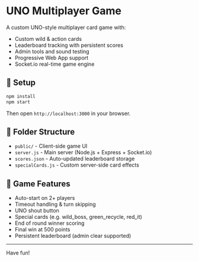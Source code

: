 # UNO Multiplayer Game

A custom UNO-style multiplayer card game with:

- Custom wild & action cards
- Leaderboard tracking with persistent scores
- Admin tools and sound testing
- Progressive Web App support
- Socket.io real-time game engine

## 🔧 Setup

```bash
npm install
npm start
```

Then open `http://localhost:3000` in your browser.

## 📁 Folder Structure

- `public/` - Client-side game UI
- `server.js` - Main server (Node.js + Express + Socket.io)
- `scores.json` - Auto-updated leaderboard storage
- `specialCards.js` - Custom server-side card effects

## 🧠 Game Features

- Auto-start on 2+ players
- Timeout handling & turn skipping
- UNO shout button
- Special cards (e.g. wild_boss, green_recycle, red_it)
- End of round winner scoring
- Final win at 500 points
- Persistent leaderboard (admin clear supported)

---

Have fun!